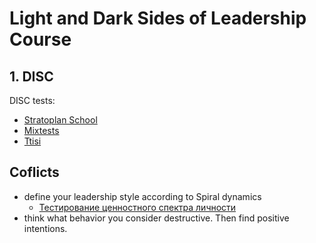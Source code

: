 # Light and Dark Sides of Leadership Course

## 1. DISC

DISC tests:
- [Stratoplan School](https://stratoplan-school.com/disc/)
- [Mixtests](https://mixtests.com/test-disc.html)
- [Ttisi](https://ttisi.ru/disc-express-test)

## Coflicts

- define your leadership style according to Spiral dynamics 
  - [Тестирование ценностного спектра личности](https://test.spiraldynamics.ru/)
- think what behavior you consider destructive. Then find positive intentions.
